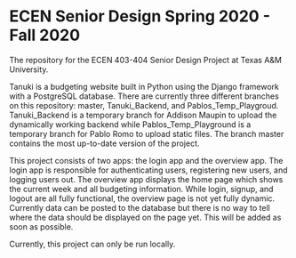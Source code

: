 # ECEN Senior Design Spring 2020 - Fall 2020
The repository for the ECEN 403-404 Senior Design Project at Texas A&amp;M University.

Tanuki is a budgeting website built in Python using the Django framework with a PostgreSQL database. There are currently three different branches on this repository: master, Tanuki_Backend, and Pablos_Temp_Playgroud. Tanuki_Backend is a temporary branch for Addison Maupin to upload the dynamically working backend while Pablos_Temp_Playground is a temporary branch for Pablo Romo to upload static files. The branch master contains the most up-to-date version of the project.

This project consists of two apps: the login app and the overview app. The login app is responsible for authenticating users, registering new users, and logging users out. The overview app displays the home page which shows the current week and all budgeting information. While login, signup, and logout are all fully functional, the overview page is not yet fully dynamic. Currently data can be posted to the database but there is no way to tell where the data should be displayed on the page yet. This will be added as soon as possible. 

Currently, this project can only be run locally. 
